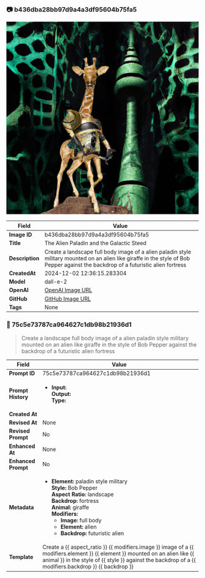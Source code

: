 

### 📷 b436dba28bb97d9a4a3df95604b75fa5 


![data.id](./b436dba28bb97d9a4a3df95604b75fa5.jpg)


| Field          | Value                                                                                                                     |
|----------------|---------------------------------------------------------------------------------------------------------------------------|
| **Image ID**             | b436dba28bb97d9a4a3df95604b75fa5                                                                                                             |
| **Title**           | The Alien Paladin and the Galactic Steed                                                                                                       |
| **Description**           | Create a landscape full body image of a alien paladin style military mounted on an alien like giraffe in the style of Bob Pepper against the backdrop of a futuristic alien fortress                                                                                                       |
| **CreatedAt**        | 2024-12-02 12:36:15.283304                                                                                                        |
| **Model**        | dall-e-2                                                                                                        |
| **OpenAI**         | [OpenAI Image URL](https://oaidalleapiprodscus.blob.core.windows.net/private/org-TZj0gKpq3CiXdXNznVOkBYav/user-t5KW5S6yYiCS0u4yDWasqnEP/img-ouy6GyXJOlVxDvlXPkPISd4s.png?st=2024-12-02T11%3A36%3A08Z&se=2024-12-02T13%3A36%3A08Z&sp=r&sv=2024-08-04&sr=b&rscd=inline&rsct=image/png&skoid=d505667d-d6c1-4a0a-bac7-5c84a87759f8&sktid=a48cca56-e6da-484e-a814-9c849652bcb3&skt=2024-12-02T09%3A45%3A48Z&ske=2024-12-03T09%3A45%3A48Z&sks=b&skv=2024-08-04&sig=CWq7b787HSgUw/n1luwYr%2BHyuH/ETIfbxiAAdXyue9A%3D)                                                                                |
| **GitHub**         | [GitHub Image URL](https://github.com/Caneta-Silva/cyber-tomorrow/blob/main/images/b436dba28bb97d9a4a3df95604b75fa5/b436dba28bb97d9a4a3df95604b75fa5.jpg?raw=true)                                                                                |
| **Tags**       | None                                                                                                                   |

### 📜 75c5e73787ca964627c1db98b21936d1

> Create a landscape full body image of a alien paladin style military mounted on an alien like giraffe in the style of Bob Pepper against the backdrop of a futuristic alien fortress

| Field          | Value                                                                                                                                                                      |
|----------------|----------------------------------------------------------------------------------------------------------------------------------------------------------------------------|
| **Prompt ID**  | 75c5e73787ca964627c1db98b21936d1                                                                                                                                                            |
| **Prompt History** | <ul><li>**Input:**  <br> **Output:**  <br> **Type:** </li></ul> |
| **Created At** |                                                                                                                                                    |
| **Revised At** | None                                                                                                                                                   |
| **Revised Prompt** | No                                                                                                                                                                      |
| **Enhanced At** | None                                                                                                                                                  |
| **Enhanced Prompt** | No                                                                                                                                                                    |
| **Metadata**   | <ul><li>**Element:** paladin style military <br> **Style:** Bob Pepper <br> **Aspect Ratio:** landscape <br> **Backdrop:** fortress <br> **Animal:** giraffe <br> **Modifiers:**<ul><li>**Image:** full body</li><li>**Element:** alien</li><li>**Backdrop:** futuristic alien</li></ul></li></ul> |
| **Template**   | Create a {{ aspect_ratio }} {{ modifiers.image }} image of a {{ modifiers.element }} {{ element }} mounted on an alien like {{ animal }} in the style of {{ style }} against the backdrop of a {{ modifiers.backdrop }} {{ backdrop }}                                                                                                                                           |


